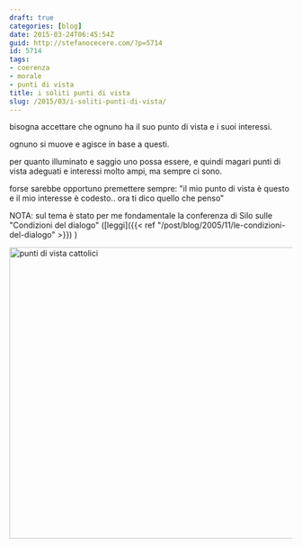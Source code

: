 ```yaml
---
draft: true
categories: [blog]
date: 2015-03-24T06:45:54Z
guid: http://stefanocecere.com/?p=5714
id: 5714
tags:
- coerenza
- morale
- punti di vista
title: i soliti punti di vista
slug: /2015/03/i-soliti-punti-di-vista/
---
```


bisogna accettare che ognuno ha il suo punto di vista e i suoi interessi.
  
ognuno si muove e agisce in base a questi.
  
per quanto illuminato e saggio uno possa essere, e quindi magari punti di vista adeguati e interessi molto ampi, ma sempre ci sono.

forse sarebbe opportuno premettere sempre: "il mio punto di vista è questo e il mio interesse è codesto.. ora ti dico quello che penso"

NOTA: sul tema è stato per me fondamentale la conferenza di Silo sulle "Condizioni del dialogo" ([leggi]({{< ref "/post/blog/2005/11/le-condizioni-del-dialogo" >}}) )

<img class="alignnone size-full wp-image-5715" src="http://stefanocecere.com/wp-content/uploads/sites/3/2015/03/punti-di-vista-cattolici.jpg" alt="punti di vista cattolici" width="526" height="518" srcset="http://stefanocecere.com/wp-content/uploads/sites/3/2015/03/punti-di-vista-cattolici.jpg 526w, http://stefanocecere.com/wp-content/uploads/sites/3/2015/03/punti-di-vista-cattolici-300x295.jpg 300w" sizes="(max-width: 526px) 100vw, 526px" />